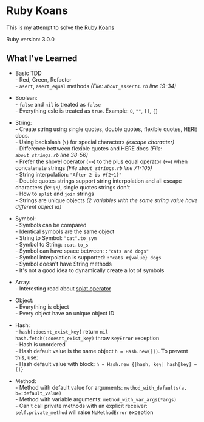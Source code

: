 # Ruby Koans

This is my attempt to solve the [Ruby Koans](https://www.rubykoans.com/)

Ruby version: 3.0.0

## What I've Learned

- Basic TDD  
\- Red, Green, Refactor  
\- `asert`, `asert_equal` methods *(File: `about_asserts.rb` line 19-34)*  

- Boolean:  
\- `false` and `nil` is treated as `false`  
\- Everything esle is treated as `true`. Example: `0`, `""`, `[]`, `{}`  

- String:  
\- Create string using single quotes, double quotes, flexible quotes, HERE docs.  
\- Using backslash (`\`) for special characters  *(escape character)*  
\- Difference bettween flexible quotes and HERE docs *(File: `about_strings.rb` line 38-56)*  
\- Prefer the shovel operator (`>>`) to the plus equal operator (`+=`) when concatenate strings *(File `about_strings.rb` line 71-105)*  
\- String interpolation: `"After 2 is #{2+1}"`  
\- Double quotes strings support string interpolation and all escape characters *(ie: `\n`)*, single quotes strings don't  
\- How to `split` and `join` strings  
\- Strings are unique objects *(2 variables with the same string value have different object id)*   

- Symbol:  
\- Symbols can be compared  
\- Identical symbols are the same object  
\- String to Symbol: `"cat".to_sym`  
\- Symbol to String: `:cat.to_s`  
\- Symbol can have space between: `:"cats and dogs"`  
\- Symbol interpolation is supported: `:"cats #{value} dogs`  
\- Symbol doesn't have String methods  
\- It's not a good idea to dynamically create a lot of symbols  

- Array:  
\- Interesting read about [splat operator](https://thoughtbot.com/blog/ruby-splat-operator)  

- Object:  
\- Everything is object  
\- Every object have an unique object ID  

- Hash:  
\- `hash[:doesnt_exist_key]` return `nil`  
`hash.fetch(:doesnt_exist_key)` throw `KeyError` exception  
\- Hash is unordered  
\- Hash default value is the same object `h = Hash.new([])`. To prevent this, use:  
\- Hash default value with block: `h = Hash.new {|hash, key| hash[key] = []}`  

- Method:  
\- Method with default value for arguments: `method_with_defaults(a, b=:default_value)`  
\- Method with variable arguments: `method_with_var_args(*args)`  
\- Can't call private methods with an explicit receiver: `self.private_method` will raise `NoMethodError` exception  



